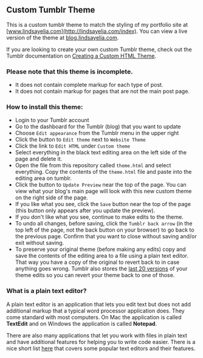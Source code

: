 ## Custom Tumblr Theme
This is a custom tumblr theme to match the styling of my portfolio site at [www.lindsayelia.com](http://lindsayelia.com/index). You can view a live version of the theme at [blog.lindsayelia.com](http://blog.lindsayelia.com/).

If you are looking to create your own custom Tumblr theme, check out the Tumblr documentation on [Creating a Custom HTML Theme](https://www.tumblr.com/docs/en/custom_themes).

### Please note that this theme is incomplete.

- It does not contain complete markup for each type of post.
- It does not contain markup for pages that are not the main post page.

### How to install this theme:

- Login to your Tumblr account
- Go to the dashboard for the Tumblr (blog) that you want to update
- Choose `Edit appearance` from the Tumblr menu in the upper right
- Click the button to `Edit theme` next to `Website Theme`
- Click the link to `Edit HTML` under `Custom theme`
- Select everything in the black text editing area on the left side of the page and delete it.
- Open the file from this repository called `theme.html` and select everything. Copy the contents of the `theme.html` file and paste into the editing area on tumblr.
- Click the button to `Update Preview` near the top of the page. You can view what your blog's main page will look with this new custom theme on the right side of the page.
- If you like what you see, click the `Save` button near the top of the page (this button only appears after you update the preview).
- If you don't like what you see, continue to make edits to the theme. 
- To undo all changes, before saving, click the `Tumblr back arrow` (in the top left of the page, not the back button on your browser) to go back to the previous page. Confirm that you want to close without saving and/or exit without saving.
- To preserve your original theme (before making any edits) copy and save the contents of the editing area to a file using a plain text editor. That way you have a copy of the original to revert back to in case anything goes wrong. Tumblr also stores the [last 20 versions](https://staff.tumblr.com/post/380346543/theme-recovery) of your theme edits so you can revert your theme back to one of those.

### What is a plain text editor?
A plain text editor is an application that lets you edit text but does not add additional markup that a typical word processor application does. They come standard with most computers. On Mac the application is called **TextEdit** and on Windows the application is called **Notepad**.

There are also many applications that let you work with files in plain text and have additional features for helping you to write code easier. There is a nice short list [here](http://lifehacker.com/five-best-text-editors-1564907215) that covers some popular text editors and their features.

